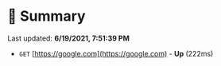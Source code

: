 # 📖 Summary
Last updated: **6/19/2021, 7:51:39 PM**

- `GET` [https://google.com](https://google.com) - **Up** (222ms)
